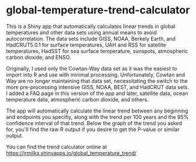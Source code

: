 # global-temperature-trend-calculator
This is a Shiny app that automatically calculates linear trends in global temperatures and other data sets using annual means to avoid autocorrelation. The data sets include GISS, NOAA, Berkely Earth, and HadCRUT5.0.1 for surface temperatures, UAH and RSS for satellite temperatures, HadSST for sea surface temperature, sunspots, atmospheric carbon dioxide, and ENSO.

Originally, I used only the Cowtan-Way data set as it was the easiest to import into R and use with minimal processing. Unfortunately, Cowtan and Way are no longer maintaining that data set, necessitating the switch to the more pre-processing intensive GISS, NOAA, BEST, and HadCRUT data sets. I added a FAQ page in this version of the app and later, satellite data, ocean temperature data, atmospheric carbon dioxide, and others.

The app will automatically calculate the linear trend between any beginning and endpoints you specifiy, along with the trend per 100 years and the 95% confidence interval of that trend. Below the graph of the trend you asked for, you'll find the raw R output if you desire to get the P-value or similar output.

You can find the trend calculator online at https://jrmilks.shinyapps.io/global_temperature_trend/
